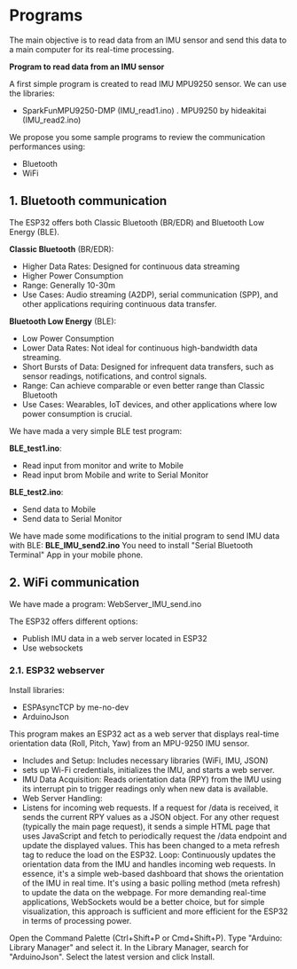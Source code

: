 # **Programs**

The main objective is to read data from an IMU sensor and send this data to a main computer for its real-time processing.

**Program to read data from an IMU sensor**

A first simple program is created to read IMU MPU9250 sensor. We can use the libraries:
- SparkFunMPU9250-DMP (IMU_read1.ino)
. MPU9250 by hideakitai (IMU_read2.ino)

We propose you some sample programs to review the communication performances using:
- Bluetooth 
- WiFi

## **1. Bluetooth communication**

The ESP32 offers both Classic Bluetooth (BR/EDR) and Bluetooth Low Energy (BLE).

**Classic Bluetooth** (BR/EDR):

- Higher Data Rates: Designed for continuous data streaming
- Higher Power Consumption
- Range: Generally 10-30m
- Use Cases: Audio streaming (A2DP), serial communication (SPP), and other applications requiring continuous data transfer.

**Bluetooth Low Energy** (BLE):

- Low Power Consumption
- Lower Data Rates: Not ideal for continuous high-bandwidth data streaming.
- Short Bursts of Data: Designed for infrequent data transfers, such as sensor readings, notifications, and control signals.
- Range: Can achieve comparable or even better range than Classic Bluetooth 
- Use Cases: Wearables, IoT devices, and other applications where low power consumption is crucial.

We have mada a very simple BLE test program: 

**BLE_test1.ino**:
- Read input from monitor and write to Mobile
- Read input brom Mobile and write to Serial Monitor

**BLE_test2.ino**:
- Send data to Mobile
- Send data to Serial Monitor

We have made some modifications to the initial program to send IMU data with BLE: **BLE_IMU_send2.ino**
You need to install "Serial Bluetooth Terminal" App in your mobile phone.

## **2. WiFi communication**

We have made a program: WebServer_IMU_send.ino

The ESP32 offers different options:
- Publish IMU data in a web server located in ESP32
- Use websockets

### **2.1. ESP32 webserver**

Install libraries:
- ESPAsyncTCP by me-no-dev
- ArduinoJson


This program makes an ESP32 act as a web server that displays real-time orientation data (Roll, Pitch, Yaw) from an MPU-9250 IMU sensor.

- Includes and Setup: Includes necessary libraries (WiFi, IMU, JSON)
- sets up Wi-Fi credentials, initializes the IMU, and starts a web server.
- IMU Data Acquisition: Reads orientation data (RPY) from the IMU using its interrupt pin to trigger readings only when new data is available.
- Web Server Handling:
- Listens for incoming web requests.
If a request for /data is received, it sends the current RPY values as a JSON object.
For any other request (typically the main page request), it sends a simple HTML page that uses JavaScript and fetch to periodically request the /data endpoint and update the displayed values. This has been changed to a meta refresh tag to reduce the load on the ESP32.
Loop: Continuously updates the orientation data from the IMU and handles incoming web requests.
In essence, it's a simple web-based dashboard that shows the orientation of the IMU in real time. It's using a basic polling method (meta refresh) to update the data on the webpage. For more demanding real-time applications, WebSockets would be a better choice, but for simple visualization, this approach is sufficient and more efficient for the ESP32 in terms of processing power.

Open the Command Palette (Ctrl+Shift+P or Cmd+Shift+P).
Type "Arduino: Library Manager" and select it.
In the Library Manager, search for "ArduinoJson".
Select the latest version and click Install.


